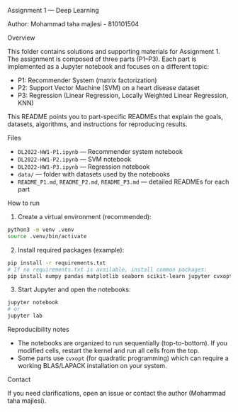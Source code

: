 Assignment 1 — Deep Learning

Author: Mohammad taha majlesi - 810101504

Overview

This folder contains solutions and supporting materials for Assignment 1. The assignment is composed of three parts (P1–P3). Each part is implemented as a Jupyter notebook and focuses on a different topic:

- P1: Recommender System (matrix factorization)
- P2: Support Vector Machine (SVM) on a heart disease dataset
- P3: Regression (Linear Regression, Locally Weighted Linear Regression, KNN)

This README points you to part-specific READMEs that explain the goals, datasets, algorithms, and instructions for reproducing results.

Files

- `DL2022-HW1-P1.ipynb` — Recommender system notebook
- `DL2022-HW1-P2.ipynb` — SVM notebook
- `DL2022-HW1-P3.ipynb` — Regression notebook
- `data/` — folder with datasets used by the notebooks
- `README_P1.md`, `README_P2.md`, `README_P3.md` — detailed READMEs for each part

How to run

1. Create a virtual environment (recommended):

```bash
python3 -m venv .venv
source .venv/bin/activate
```

2. Install required packages (example):

```bash
pip install -r requirements.txt
# If no requirements.txt is available, install common packages:
pip install numpy pandas matplotlib seaborn scikit-learn jupyter cvxopt
```

3. Start Jupyter and open the notebooks:

```bash
jupyter notebook
# or
jupyter lab
```

Reproducibility notes

- The notebooks are organized to run sequentially (top-to-bottom). If you modified cells, restart the kernel and run all cells from the top.
- Some parts use `cvxopt` (for quadratic programming) which can require a working BLAS/LAPACK installation on your system.

Contact

If you need clarifications, open an issue or contact the author (Mohammad taha majlesi).
